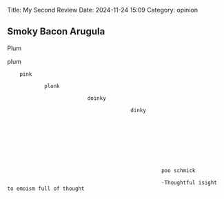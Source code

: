 Title: My Second Review
Date: 2024-11-24 15:09
Category: opinion

## Smoky Bacon Arugula

Plum 


plum 



        pink 
                
                plonk 
                
                              doinky 
                              
                                            dinky 
                                            
                                            
                                            
                                            
                                            
                                            


                                        
                                                      poo schmick

                                                      -Thoughtful isight to emoism full of thought